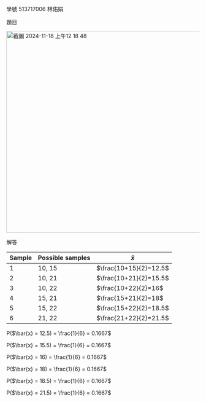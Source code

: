 學號 513717006 林佑娟

題目

<img width="525" alt="截圖 2024-11-18 上午12 18 48" src="https://github.com/user-attachments/assets/f23f5e8a-ab46-4fc5-953d-01c9fe48360b">

解答

|Sample| Possible samples |      $\bar{x}$      |         
|------| ---------------- | ------------------- | 
|  1   | 10, 15           | $\frac{10+15}{2}=12.5$ | 
|  2   | 10, 21           | $\frac{10+21}{2}=15.5$ |  
|  3   | 10, 22           | $\frac{10+22}{2}=16$   |  
|  4   | 15, 21           | $\frac{15+21}{2}=18$   |  
|  5   | 15, 22           | $\frac{15+22}{2}=18.5$ |  
|  6   | 21, 22           | $\frac{21+22}{2}=21.5$ | 


P($\bar{x} = 12.5) = \frac{1}{6} = 0.1667$   

P($\bar{x} = 15.5) = \frac{1}{6} = 0.1667$

P($\bar{x} = 16) = \frac{1}{6} = 0.1667$

P($\bar{x} = 18) = \frac{1}{6} = 0.1667$

P($\bar{x} = 18.5) = \frac{1}{6} = 0.1667$

P($\bar{x} = 21.5) = \frac{1}{6} = 0.1667$

